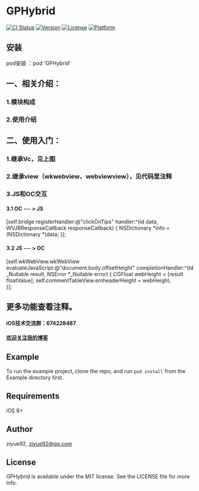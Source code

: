 # GPHybrid

[![CI Status](http://img.shields.io/travis/ziyue92/GPHybrid.svg?style=flat)](https://travis-ci.org/ziyue92/GPHybrid)
[![Version](https://img.shields.io/cocoapods/v/GPHybrid.svg?style=flat)](http://cocoapods.org/pods/GPHybrid)
[![License](https://img.shields.io/cocoapods/l/GPHybrid.svg?style=flat)](http://cocoapods.org/pods/GPHybrid)
[![Platform](https://img.shields.io/cocoapods/p/GPHybrid.svg?style=flat)](http://cocoapods.org/pods/GPHybrid)

## 安装
pod安装 ：pod 'GPHybrid'

## 一、相关介绍：
### 1.模块构成

### 2.使用介绍

## 二、使用入门：
### 1.继承Vc，见上图
### 2.继承view（wkwebview、webviewview），见代码里注释
### 3.JS和OC交互  
#### 3.1 OC --- > JS  
 [self.bridge registerHandler:@"clickOnTips" handler:^(id data, WVJBResponseCallback responseCallback) {
        NSDictionary *info = (NSDictionary *)data;
    }];

#### 3.2  JS  --- >  OC 
[self.wkWebView.wkWebView evaluateJavaScript:@"document.body.offsetHeight" completionHandler:^(id _Nullable result, NSError *_Nullable error) {
                CGFloat webHeight = [result floatValue];
                self.commentTableView.emheaderHeight = webHeight;          
}];

## 更多功能查看注释。

#### iOS技术交流群：674228487
#### [欢迎关注我的博客](http://blog.csdn.net/u010670946)  


## Example

To run the example project, clone the repo, and run `pod install` from the Example directory first.

## Requirements
iOS 8+

## Author

ziyue92, ziyue92@qq.com

## License

GPHybrid is available under the MIT license. See the LICENSE file for more info.
